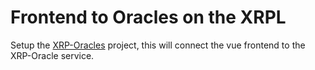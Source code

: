 # Frontend to Oracles on the XRPL


Setup the [XRP-Oracles](https://github.com/lathanbritz/XRP-Oracles) project, this will connect the vue frontend to the XRP-Oracle service.
